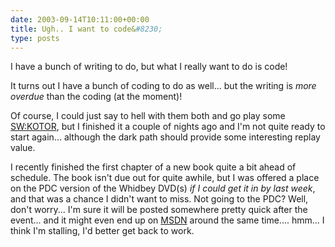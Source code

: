 ```yaml
---
date: 2003-09-14T10:11:00+00:00
title: Ugh.. I want to code&#8230;
type: posts
---
```

I have a bunch of writing to do, but what I really want to do is code!

It turns out I have a bunch of coding to do as well... but the writing is _more overdue_ than the coding (at the moment)!

Of course, I could just say to hell with them both and go play some [SW:KOTOR](http://www.lucasarts.com/products/swkotor), but I finished it a couple of nights ago and I'm not quite ready to start again... although the dark path should provide some interesting replay value.

I recently finished the first chapter of a new book quite a bit ahead of schedule. The book isn't due out for quite awhile, but I was offered a place on the PDC version of the Whidbey DVD(s) _if I could get it in by last week_, and that was a chance I didn't want to miss. Not going to the PDC? Well, don't worry... I'm sure it will be posted somewhere pretty quick after the event... and it might even end up on [MSDN](http://msdn.microsoft.com/vbasic) around the same time.... hmm... I think I'm stalling, I'd better get back to work.
